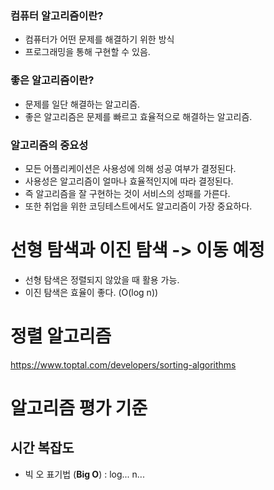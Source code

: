 ### 컴퓨터 알고리즘이란?

- 컴퓨터가 어떤 문제를 해결하기 위한 방식
- 프로그래밍을 통해 구현할 수 있음.

### 좋은 알고리즘이란?

- 문제를 일단 해결하는 알고리즘.
- 좋은 알고리즘은 문제를 빠르고 효율적으로 해결하는 알고리즘.

### 알고리즘의 중요성

- 모든 어플리케이션은 사용성에 의해 성공 여부가 결정된다.
- 사용성은 알고리즘이 얼마나 효율적인지에 따라 결정된다.
- 즉 알고리즘을 잘 구현하는 것이 서비스의 성패를 가른다.
- 또한 취업을 위한 코딩테스트에서도 알고리즘이 가장 중요하다.

# 선형 탐색과 이진 탐색 -> 이동 예정

- 선형 탐색은 정렬되지 않았을 때 활용 가능.
- 이진 탐색은 효율이 좋다. (O(log n))

# 정렬 알고리즘

https://www.toptal.com/developers/sorting-algorithms

# 알고리즘 평가 기준

## 시간 복잡도

- 빅 오 표기법 (**Big O**) : log... n...